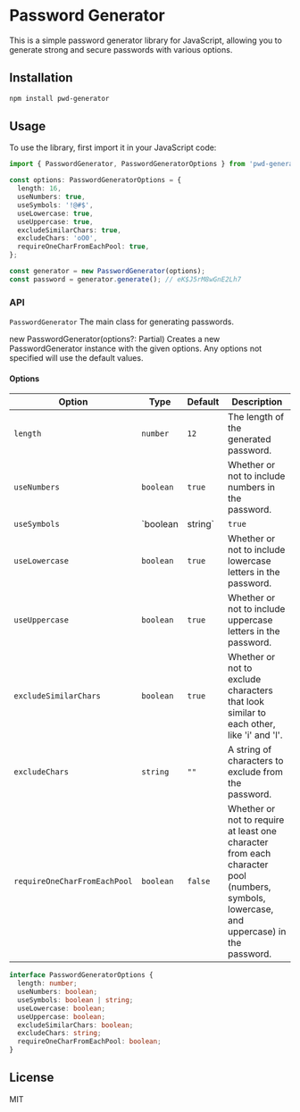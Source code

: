 # Password Generator
This is a simple password generator library for JavaScript, allowing you to generate strong and secure passwords with various options.

## Installation
```bash
npm install pwd-generator
```
## Usage
To use the library, first import it in your JavaScript code:
```typescript
import { PasswordGenerator, PasswordGeneratorOptions } from 'pwd-generator';

const options: PasswordGeneratorOptions = {
  length: 16,
  useNumbers: true,
  useSymbols: '!@#$',
  useLowercase: true,
  useUppercase: true,
  excludeSimilarChars: true,
  excludeChars: 'oO0',
  requireOneCharFromEachPool: true,
};

const generator = new PasswordGenerator(options);
const password = generator.generate(); // eK$J5rM8wGnE2Lh7
```
### API
`PasswordGenerator`
The main class for generating passwords.

new PasswordGenerator(options?: Partial<PasswordGeneratorOptions>)
Creates a new PasswordGenerator instance with the given options. Any options not specified will use the default values.

#### Options
| Option | Type | Default | Description |
| ------ | ---- | ------- | ----------- |
| `length` | `number` | `12` | The length of the generated password. |
| `useNumbers` | `boolean` | `true` | Whether or not to include numbers in the password. |
| `useSymbols` | `boolean|string` | `true` | Whether or not to include symbols in the password. If a string is provided, it will be used as the set of symbols. |
| `useLowercase` | `boolean` | `true` | Whether or not to include lowercase letters in the password. |
| `useUppercase` | `boolean` | `true` | Whether or not to include uppercase letters in the password. |
| `excludeSimilarChars` | `boolean` | `true` | Whether or not to exclude characters that look similar to each other, like 'i' and 'l'. |
| `excludeChars` | `string` | `""` | A string of characters to exclude from the password. |
| `requireOneCharFromEachPool` | `boolean` | `false` | Whether or not to require at least one character from each character pool (numbers, symbols, lowercase, and uppercase) in the password. |

```typescript
interface PasswordGeneratorOptions {
  length: number;
  useNumbers: boolean;
  useSymbols: boolean | string;
  useLowercase: boolean;
  useUppercase: boolean;
  excludeSimilarChars: boolean;
  excludeChars: string;
  requireOneCharFromEachPool: boolean;
}
```
## License
MIT
